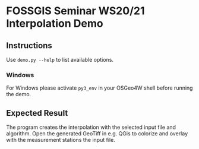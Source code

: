 # FOSSGIS Seminar WS20/21 Interpolation Demo
## Instructions
Use `demo.py --help` to list available options.
### Windows
For Windows please activate `py3_env` in your OSGeo4W shell before running the demo.
## Expected Result
The program creates the interpolation with the selected input file and algorithm. Open the generated GeoTiff in e.g. QGis to colorize and overlay with the measurement stations the input file.